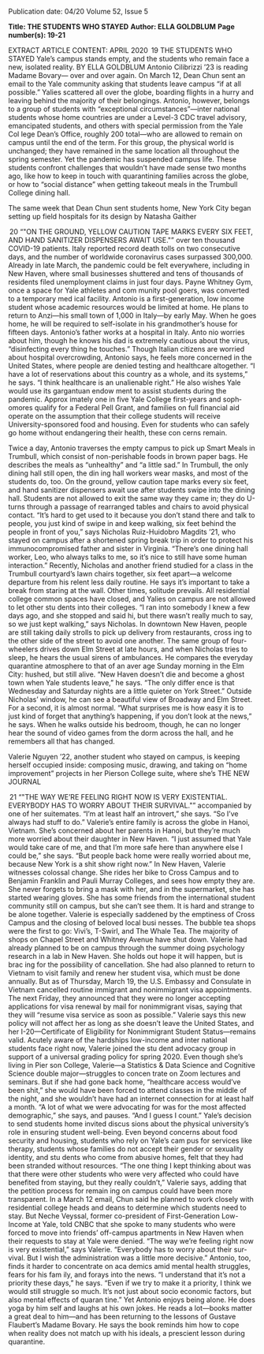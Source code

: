 Publication date: 04/20
Volume 52, Issue 5

**Title: THE STUDENTS WHO STAYED**
**Author: ELLA GOLDBLUM**
**Page number(s): 19-21**

EXTRACT ARTICLE CONTENT:
APRIL 2020
 19
THE 
STUDENTS 
WHO 
STAYED
Yale’s campus stands empty, and 
the students who remain face a 
new, isolated reality.
BY ELLA GOLDBLUM
Antonio Cilibrizzi ’23 is reading Madame Bovary—
over and over again.
On March 12, Dean Chun sent an email to the Yale 
community asking that students leave campus “if at all 
possible.” Yalies scattered all over the globe, boarding 
flights in a hurry and leaving behind the majority of 
their belongings. Antonio, however, belongs to a group 
of students with “exceptional circumstances”—inter­
national students whose home countries are under a 
Level-3 CDC travel advisory, emancipated students, 
and others with special permission from the Yale Col­
lege Dean’s Office, roughly 200 total—who are allowed 
to remain on campus until the end of the term. 
For this group, the physical world is unchanged; they 
have remained in the same location all throughout 
the spring semester. Yet the pandemic has suspended 
campus life. These students confront challenges that 
wouldn’t have made sense two months ago, like how 
to keep in touch with quarantining families across the 
globe, or how to “social distance” when getting takeout 
meals in the Trumbull College dining hall.


The same week that Dean Chun sent students home, 
New York City began setting up field hospitals for its 
design by Natasha Gaither 


 20
“"ON THE GROUND, YELLOW 
CAUTION TAPE MARKS EVERY 
SIX FEET, AND  HAND 
SANITIZER DISPENSERS 
AWAIT USE."”
over ten thousand COVID-19 patients. Italy reported 
record death tolls on two consecutive days, and the 
number of worldwide coronavirus cases surpassed 
300,000.
Already in late March, the pandemic could be felt 
everywhere, including in New Haven, where small 
businesses shuttered and tens of thousands of residents 
filed unemployment claims in just four days. Payne 
Whitney Gym, once a space for Yale athletes and com­
munity pool goers, was converted to a temporary med­
ical facility. 
Antonio is a first-generation, low income student 
whose academic resources would be limited at home. 
He plans to return to Anzi—his small town of 1,000 in 
Italy—by early May. When he goes home, he will be 
required to self-isolate in his grandmother’s house for 
fifteen days. 
Antonio’s father works at a hospital in Italy. Anto­
nio worries about him, though he knows his dad is 
extremely cautious about the virus, “disinfecting every­
thing he touches.” Though Italian citizens are worried 
about hospital overcrowding, Antonio says, he feels 
more concerned in the United States, where people 
are denied testing and healthcare altogether. “I have a 
lot of reservations about this country as a whole, and its 
systems,” he says. “I think healthcare is an unalienable 
right.”
He also wishes Yale would use its gargantuan endow­
ment to assist students during the pandemic. Approx­
imately one in five Yale College first-years and soph­
omores qualify for a Federal Pell Grant, and families 
on full financial aid operate on the assumption that 
their college students will receive University-sponsored 
food and housing. Even for students who can safely 
go home without endangering their health, these con­
cerns remain. 


Twice a day, Antonio traverses the empty campus 
to pick up Smart Meals in Trumbull, which consist of 
non-perishable foods in brown paper bags. He describes 
the meals as “unhealthy” and “a little sad.”
In Trumbull, the only dining hall still open, the din­
ing hall workers wear masks, and most of the students 
do, too. On the ground, yellow caution tape marks 
every six feet, and hand sanitizer dispensers await use 
after students swipe into the dining hall. Students are 
not allowed to exit the same way they came in; they 
do U-turns through a passage of rearranged tables and 
chairs to avoid physical contact. 
“It’s hard to get used to it because you don’t stand 
there and talk to people, you just kind of swipe in and 
keep walking, six feet behind the people in front of 
you,” says Nicholas Ruiz-Huidobro Magdits ’21, who 
stayed on campus after a shortened spring break trip in 
order to protect his immunocompromised father and 
sister in Virginia. “There’s one dining hall worker, Leo, 
who always talks to me, so it’s nice to still have some 
human interaction.”
Recently, Nicholas and another friend studied for a 
class in the Trumbull courtyard’s lawn chairs together, 
six feet apart—a welcome departure from his relent­
less daily routine. He says it’s important to take a break 
from staring at the wall. Other times, solitude prevails. 
All residential college common spaces have closed, 
and Yalies on campus are not allowed to let other stu­
dents into their colleges. 
“I ran into somebody I knew a few days ago, and she 
stopped and said hi, but there wasn’t really much to say, 
so we just kept walking,” says Nicholas. 
In downtown New Haven, people are still taking 
daily strolls to pick up delivery from restaurants, cross­
ing to the other side of the street to avoid one another. 
The same group of four-wheelers drives down Elm 
Street at late hours, and when Nicholas tries to sleep, 
he hears the usual sirens of ambulances. He compares 
the everyday quarantine atmosphere to that of an aver­
age Sunday morning in the Elm City: hushed, but still 
alive.
“New Haven doesn’t die and become a ghost town 
when Yale students leave,” he says. “The only differ­
ence is that Wednesday and Saturday nights are a little 
quieter on York Street.”
Outside Nicholas’ window, he can see a beautiful 
view of Broadway and Elm Street. For a second, it is 
almost normal. “What surprises me is how easy it is 
to just kind of forget that anything’s happening, if you 
don’t look at the news,” he says. 
When he walks outside his bedroom, though, he can 
no longer hear the sound of video games from the dorm 
across the hall, and he remembers all that has changed. 


Valerie Nguyen ’22, another student who stayed on 
campus, is keeping herself occupied inside: composing 
music, drawing, and taking on “home improvement” 
projects in her Pierson College suite, where she’s 
THE  NEW  JOURNAL


 21
“"THE WAY WE’RE FEELING 
RIGHT NOW IS VERY 
EXISTENTIAL. EVERYBODY 
HAS TO WORRY ABOUT 
THEIR SURVIVAL."” 
accompanied by one of her suitemates. 
“I’m at least half an introvert,” she says. “So I’ve 
always had stuff to do.” 
Valerie’s entire family is across the globe in Hanoi, 
Vietnam. She’s concerned about her parents in Hanoi, 
but they’re much more worried about their daughter in 
New Haven.
“I just assumed that Yale would take care of me, and 
that I’m more safe here than anywhere else I could be,” 
she says. “But people back home were really worried 
about me, because New York is a shit show right now.”
In New Haven, Valerie witnesses colossal change. 
She rides her bike to Cross Campus and to Benjamin 
Franklin and Pauli Murray Colleges, and sees how 
empty they are. She never forgets to bring a mask with 
her, and in the supermarket, she has started wearing 
gloves. She has some friends from the international 
student community still on campus, but she can’t see 
them. It is hard and strange to be alone together.
Valerie is especially saddened by the emptiness of 
Cross Campus and the closing of beloved local busi­
nesses. The bubble tea shops were the first to go: Vivi’s, 
T-Swirl, and The Whale Tea. The majority of shops on 
Chapel Street and Whitney Avenue have shut down. 
Valerie had already planned to be on campus through 
the summer doing psychology research in a lab in New 
Haven. She holds out hope it will happen, but is brac­
ing for the possibility of cancellation. She had also 
planned to return to Vietnam to visit family and renew 
her student visa, which must be done annually. 
But as of Thursday, March 19, the U.S. Embassy and 
Consulate in Vietnam cancelled routine immigrant 
and nonimmigrant visa appointments. The next Friday, 
they announced that they were no longer accepting 
applications for visa renewal by mail for nonimmigrant 
visas, saying that they will “resume visa service as soon 
as possible.” Valerie says this new policy will not affect 
her as long as she doesn’t leave the United States, and 
her I-20—Certificate of Eligibility for Nonimmigrant 
Student Status—remains valid.
Acutely aware of the hardships low-income and inter­
national students face right now, Valerie joined the stu­
dent advocacy group in support of a universal grading 
policy for spring 2020. Even though she’s living in Pier­
son College, Valerie—a Statistics & Data Science and 
Cognitive Science double major—struggles to concen­
trate on Zoom lectures and seminars. But if she had 
gone back home, “healthcare access would’ve been 
shit,” she would have been forced to attend classes in 
the middle of the night, and she wouldn’t have had an 
internet connection for at least half a month.
“A lot of what we were advocating for was for the 
most affected demographic,” she says, and pauses. 
“And I guess I count.”
Yale’s decision to send students home invited discus­
sions about the physical university’s role in ensuring 
student well-being. Even beyond concerns about food 
security and housing, students who rely on Yale’s cam­
pus for services like therapy, students whose families do 
not accept their gender or sexuality identity, and stu­
dents who come from abusive homes, felt that they had 
been stranded without resources. 
“The one thing I kept thinking about was that there 
were other students who were very affected who could 
have benefited from staying, but they really couldn’t,” 
Valerie says, adding that the petition process for remain­
ing on campus could have been more transparent. In a 
March 12 email, Chun said he planned to work closely 
with residential college heads and deans to determine 
which students need to stay. But Neche Veyssal, former 
co-president of First-Generation Low-Income at Yale, 
told CNBC that she spoke to many students who were 
forced to move into friends’ off-campus apartments in 
New Haven when their requests to stay at Yale were 
denied.
“The way we’re feeling right now is very existential,” 
says Valerie. “Everybody has to worry about their sur­
vival. But I wish the administration was a little more 
decisive.”
Antonio, too, finds it harder to concentrate on aca­
demics amid mental health struggles, fears for his fam­
ily, and forays into the news. 
“I understand that it’s not a priority these days,” he 
says. “Even if we try to make it a priority, I think we 
would still struggle so much. It’s not just about socio­
economic factors, but also mental effects of quaran­
tine.”
Yet Antonio enjoys being alone. He does yoga by him­
self and laughs at his own jokes. He reads a lot—books 
matter a great deal to him—and has been returning to 
the lessons of Gustave Flaubert’s Madame Bovary. He 
says the book reminds him how to cope when reality 
does not match up with his ideals, a prescient lesson 
during quarantine.